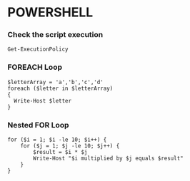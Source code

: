 # POWERSHELL


### Check the script execution
`Get-ExecutionPolicy`

### FOREACH Loop
```
$letterArray = 'a','b','c','d'
foreach ($letter in $letterArray)
{
  Write-Host $letter
}
```

### Nested FOR Loop
```
for ($i = 1; $i -le 10; $i++) {
    for ($j = 1; $j -le 10; $j++) {
        $result = $i * $j
        Write-Host "$i multiplied by $j equals $result"
    }
}
```